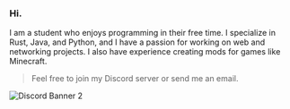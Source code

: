 ### Hi.

I am a student who enjoys programming in their free time. I specialize in Rust, Java, and Python, and I have a passion for working on web and networking projects. I also have experience creating mods for games like Minecraft.

> Feel free to join my Discord server or send me an email.

![Discord Banner 2](https://discordapp.com/api/guilds/1051165269709557813/widget.png?style=banner2)
